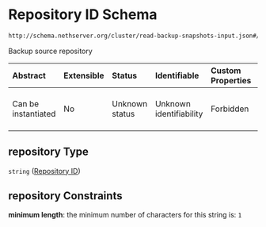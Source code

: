 # Repository ID Schema

```txt
http://schema.nethserver.org/cluster/read-backup-snapshots-input.json#/properties/repository
```

Backup source repository

| Abstract            | Extensible | Status         | Identifiable            | Custom Properties | Additional Properties | Access Restrictions | Defined In                                                                                            |
| :------------------ | :--------- | :------------- | :---------------------- | :---------------- | :-------------------- | :------------------ | :---------------------------------------------------------------------------------------------------- |
| Can be instantiated | No         | Unknown status | Unknown identifiability | Forbidden         | Allowed               | none                | [read-backup-snapshots-input.json\*](cluster/read-backup-snapshots-input.json "open original schema") |

## repository Type

`string` ([Repository ID](read-backup-snapshots-input-properties-repository-id.md))

## repository Constraints

**minimum length**: the minimum number of characters for this string is: `1`
